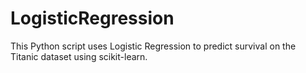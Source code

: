 # LogisticRegression
This Python script uses Logistic Regression to predict survival on the Titanic dataset using scikit-learn.

